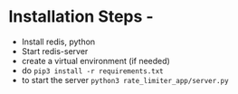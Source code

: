 # Installation Steps - 

- Install redis, python
- Start redis-server
- create a virtual environment (if needed)
- do ```pip3 install -r requirements.txt```
- to start the server ```python3 rate_limiter_app/server.py```
